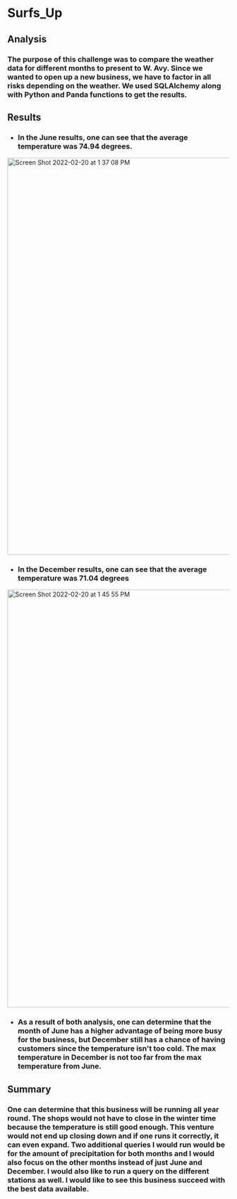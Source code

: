 # Surfs_Up

## Analysis

### The purpose of this challenge was to compare the weather data for different months to present to W. Avy. Since we wanted to open up a new business, we have to factor in all risks depending on the weather. We used SQLAlchemy along with Python and Panda functions to get the results.

## Results

* ### In the June results, one can see that the average temperature was 74.94 degrees.
<img width="899" alt="Screen Shot 2022-02-20 at 1 37 08 PM" src="https://user-images.githubusercontent.com/95302013/154859676-58a68929-4004-4eeb-b6a6-fcb79eef0044.png">

* ### In the December results, one can see that the average temperature was 71.04 degrees
<img width="946" alt="Screen Shot 2022-02-20 at 1 45 55 PM" src="https://user-images.githubusercontent.com/95302013/154859706-e3fa973d-2478-4258-820d-b21a062314db.png">

* ### As a result of both analysis, one can determine that the month of June has a higher advantage of being more busy for the business, but December still has a chance of having customers since the temperature isn't too cold. The max temperature in December is not too far from the max temperature from June.

## Summary

### One can determine that this business will be running all year round. The shops would not have to close in the winter time because the temperature is still good enough. This venture would not end up closing down and if one runs it correctly, it can even expand. Two additional queries I would run would be for the amount of precipitation for both months and I would also focus on the other months instead of just June and December. I would also like to run a query on the different stations as well. I would like to see this business succeed with the best data available.
